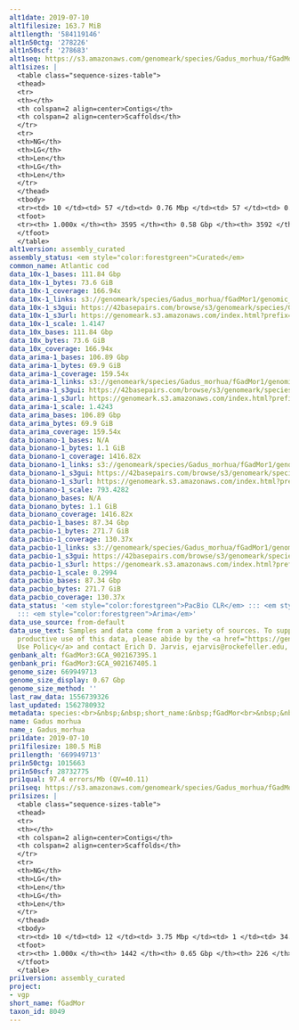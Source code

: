 ```yaml
---
alt1date: 2019-07-10
alt1filesize: 163.7 MiB
alt1length: '584119146'
alt1n50ctg: '278226'
alt1n50scf: '278683'
alt1seq: https://s3.amazonaws.com/genomeark/species/Gadus_morhua/fGadMor1/assembly_curated/fGadMor1.alt.cur.20190710.fasta.gz
alt1sizes: |
  <table class="sequence-sizes-table">
  <thead>
  <tr>
  <th></th>
  <th colspan=2 align=center>Contigs</th>
  <th colspan=2 align=center>Scaffolds</th>
  </tr>
  <tr>
  <th>NG</th>
  <th>LG</th>
  <th>Len</th>
  <th>LG</th>
  <th>Len</th>
  </tr>
  </thead>
  <tbody>
  <tr><td> 10 </td><td> 57 </td><td> 0.76 Mbp </td><td> 57 </td><td> 0.76 Mbp </td></tr><tr><td> 20 </td><td> 152 </td><td> 0.54 Mbp </td><td> 152 </td><td> 0.54 Mbp </td></tr><tr><td> 30 </td><td> 275 </td><td> 421.20 Kbp </td><td> 275 </td><td> 421.20 Kbp </td></tr><tr><td> 40 </td><td> 430 </td><td> 340.42 Kbp </td><td> 430 </td><td> 340.87 Kbp </td></tr><tr style="background-color:#cccccc;"><td> 50 </td><td> 621 </td><td> 278.23 Kbp </td><td> 620 </td><td> 278.68 Kbp </td></tr><tr><td> 60 </td><td> 853 </td><td> 225.45 Kbp </td><td> 853 </td><td> 225.45 Kbp </td></tr><tr><td> 70 </td><td> 1142 </td><td> 181.36 Kbp </td><td> 1142 </td><td> 181.36 Kbp </td></tr><tr><td> 80 </td><td> 1515 </td><td> 134.84 Kbp </td><td> 1514 </td><td> 134.97 Kbp </td></tr><tr><td> 90 </td><td> 2063 </td><td> 82.64 Kbp </td><td> 2061 </td><td> 82.74 Kbp </td></tr><tr><td> 100 </td><td> 3594 </td><td> 252  bp </td><td> 3591 </td><td> 252  bp </td></tr></tbody>
  <tfoot>
  <tr><th> 1.000x </th><th> 3595 </th><th> 0.58 Gbp </th><th> 3592 </th><th> 0.58 Gbp </th></tr>
  </tfoot>
  </table>
alt1version: assembly_curated
assembly_status: <em style="color:forestgreen">Curated</em>
common_name: Atlantic cod
data_10x-1_bases: 111.84 Gbp
data_10x-1_bytes: 73.6 GiB
data_10x-1_coverage: 166.94x
data_10x-1_links: s3://genomeark/species/Gadus_morhua/fGadMor1/genomic_data/10x/<br>
data_10x-1_s3gui: https://42basepairs.com/browse/s3/genomeark/species/Gadus_morhua/fGadMor1/genomic_data/10x/
data_10x-1_s3url: https://genomeark.s3.amazonaws.com/index.html?prefix=species/Gadus_morhua/fGadMor1/genomic_data/10x/
data_10x-1_scale: 1.4147
data_10x_bases: 111.84 Gbp
data_10x_bytes: 73.6 GiB
data_10x_coverage: 166.94x
data_arima-1_bases: 106.89 Gbp
data_arima-1_bytes: 69.9 GiB
data_arima-1_coverage: 159.54x
data_arima-1_links: s3://genomeark/species/Gadus_morhua/fGadMor1/genomic_data/arima/<br>
data_arima-1_s3gui: https://42basepairs.com/browse/s3/genomeark/species/Gadus_morhua/fGadMor1/genomic_data/arima/
data_arima-1_s3url: https://genomeark.s3.amazonaws.com/index.html?prefix=species/Gadus_morhua/fGadMor1/genomic_data/arima/
data_arima-1_scale: 1.4243
data_arima_bases: 106.89 Gbp
data_arima_bytes: 69.9 GiB
data_arima_coverage: 159.54x
data_bionano-1_bases: N/A
data_bionano-1_bytes: 1.1 GiB
data_bionano-1_coverage: 1416.82x
data_bionano-1_links: s3://genomeark/species/Gadus_morhua/fGadMor1/genomic_data/bionano/<br>
data_bionano-1_s3gui: https://42basepairs.com/browse/s3/genomeark/species/Gadus_morhua/fGadMor1/genomic_data/bionano/
data_bionano-1_s3url: https://genomeark.s3.amazonaws.com/index.html?prefix=species/Gadus_morhua/fGadMor1/genomic_data/bionano/
data_bionano-1_scale: 793.4282
data_bionano_bases: N/A
data_bionano_bytes: 1.1 GiB
data_bionano_coverage: 1416.82x
data_pacbio-1_bases: 87.34 Gbp
data_pacbio-1_bytes: 271.7 GiB
data_pacbio-1_coverage: 130.37x
data_pacbio-1_links: s3://genomeark/species/Gadus_morhua/fGadMor1/genomic_data/pacbio/<br>
data_pacbio-1_s3gui: https://42basepairs.com/browse/s3/genomeark/species/Gadus_morhua/fGadMor1/genomic_data/pacbio/
data_pacbio-1_s3url: https://genomeark.s3.amazonaws.com/index.html?prefix=species/Gadus_morhua/fGadMor1/genomic_data/pacbio/
data_pacbio-1_scale: 0.2994
data_pacbio_bases: 87.34 Gbp
data_pacbio_bytes: 271.7 GiB
data_pacbio_coverage: 130.37x
data_status: '<em style="color:forestgreen">PacBio CLR</em> ::: <em style="color:forestgreen">10x</em>
  ::: <em style="color:forestgreen">Arima</em>'
data_use_source: from-default
data_use_text: Samples and data come from a variety of sources. To support fair and
  productive use of this data, please abide by the <a href="https://genome10k.soe.ucsc.edu/data-use-policies/">Data
  Use Policy</a> and contact Erich D. Jarvis, ejarvis@rockefeller.edu, with any questions.
genbank_alt: fGadMor3:GCA_902167395.1
genbank_pri: fGadMor3:GCA_902167405.1
genome_size: 669949713
genome_size_display: 0.67 Gbp
genome_size_method: ''
last_raw_data: 1556739326
last_updated: 1562780932
metadata: species:<br>&nbsp;&nbsp;short_name:&nbsp;fGadMor<br>&nbsp;&nbsp;name:&nbsp;Gadus&nbsp;morhua<br>&nbsp;&nbsp;taxon_id:&nbsp;8049<br>&nbsp;&nbsp;common_name:&nbsp;Atlantic&nbsp;cod<br>&nbsp;&nbsp;order:<br>&nbsp;&nbsp;&nbsp;&nbsp;name:&nbsp;Gadiformes<br>&nbsp;&nbsp;family:<br>&nbsp;&nbsp;&nbsp;&nbsp;name:&nbsp;Gadidae<br>&nbsp;&nbsp;individuals:<br>&nbsp;&nbsp;&nbsp;&nbsp;-&nbsp;short_name:&nbsp;fGadMor1<br>&nbsp;&nbsp;&nbsp;&nbsp;&nbsp;&nbsp;biosample_id:&nbsp;SAMEA5574046<br>&nbsp;&nbsp;&nbsp;&nbsp;&nbsp;&nbsp;sex:<br>&nbsp;&nbsp;genome_size:<br>&nbsp;&nbsp;genome_size_method:<br>&nbsp;&nbsp;project:&nbsp;[&nbsp;vgp&nbsp;]<br>
name: Gadus morhua
name_: Gadus_morhua
pri1date: 2019-07-10
pri1filesize: 180.5 MiB
pri1length: '669949713'
pri1n50ctg: 1015663
pri1n50scf: 28732775
pri1qual: 97.4 errors/Mb (QV=40.11)
pri1seq: https://s3.amazonaws.com/genomeark/species/Gadus_morhua/fGadMor1/assembly_curated/fGadMor1.pri.cur.20190710.fasta.gz
pri1sizes: |
  <table class="sequence-sizes-table">
  <thead>
  <tr>
  <th></th>
  <th colspan=2 align=center>Contigs</th>
  <th colspan=2 align=center>Scaffolds</th>
  </tr>
  <tr>
  <th>NG</th>
  <th>LG</th>
  <th>Len</th>
  <th>LG</th>
  <th>Len</th>
  </tr>
  </thead>
  <tbody>
  <tr><td> 10 </td><td> 12 </td><td> 3.75 Mbp </td><td> 1 </td><td> 34.79 Mbp </td></tr><tr><td> 20 </td><td> 35 </td><td> 2.28 Mbp </td><td> 3 </td><td> 30.95 Mbp </td></tr><tr><td> 30 </td><td> 67 </td><td> 1.71 Mbp </td><td> 5 </td><td> 30.88 Mbp </td></tr><tr><td> 40 </td><td> 111 </td><td> 1.27 Mbp </td><td> 8 </td><td> 29.59 Mbp </td></tr><tr style="background-color:#cccccc;"><td> 50 </td><td> 168 </td><td style="background-color:#88ff88;"> 1.02 Mbp </td><td> 10 </td><td style="background-color:#88ff88;"> 28.73 Mbp </td></tr><tr><td> 60 </td><td> 240 </td><td> 0.77 Mbp </td><td> 12 </td><td> 27.76 Mbp </td></tr><tr><td> 70 </td><td> 336 </td><td> 0.58 Mbp </td><td> 15 </td><td> 25.30 Mbp </td></tr><tr><td> 80 </td><td> 471 </td><td> 378.81 Kbp </td><td> 17 </td><td> 24.90 Mbp </td></tr><tr><td> 90 </td><td> 691 </td><td> 221.23 Kbp </td><td> 20 </td><td> 22.36 Mbp </td></tr><tr><td> 100 </td><td> 1441 </td><td> 1  bp </td><td> 225 </td><td> 3.51 Kbp </td></tr></tbody>
  <tfoot>
  <tr><th> 1.000x </th><th> 1442 </th><th> 0.65 Gbp </th><th> 226 </th><th> 0.67 Gbp </th></tr>
  </tfoot>
  </table>
pri1version: assembly_curated
project:
- vgp
short_name: fGadMor
taxon_id: 8049
---
```

